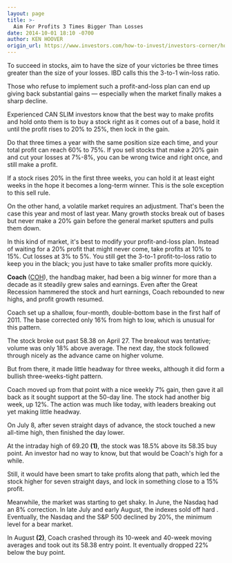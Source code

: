 ```yaml
---
layout: page
title: >-
  Aim For Profits 3 Times Bigger Than Losses
date: 2014-10-01 18:10 -0700
author: KEN HOOVER
origin_url: https://www.investors.com/how-to-invest/investors-corner/how-to-sell-in-volatile-markets/
---
```


To succeed in stocks, aim to have the size of your victories be three times greater than the size of your losses. IBD calls this the 3-to-1 win-loss ratio.

Those who refuse to implement such a profit-and-loss plan can end up giving back substantial gains — especially when the market finally makes a sharp decline.

Experienced CAN SLIM investors know that the best way to make profits and hold onto them is to buy a stock right as it comes out of a base, hold it until the profit rises to 20% to 25%, then lock in the gain.

Do that three times a year with the same position size each time, and your total profit can reach 60% to 75%. If you sell stocks that make a 20% gain and cut your losses at 7%-8%, you can be wrong twice and right once, and still make a profit.

If a stock rises 20% in the first three weeks, you can hold it at least eight weeks in the hope it becomes a long-term winner. This is the sole exception to this sell rule.

On the other hand, a volatile market requires an adjustment. That's been the case this year and most of last year. Many growth stocks break out of bases but never make a 20% gain before the general market sputters and pulls them down.

In this kind of market, it's best to modify your profit-and-loss plan. Instead of waiting for a 20% profit that might never come, take profits at 10% to 15%. Cut losses at 3% to 5%. You still get the 3-to-1 profit-to-loss ratio to keep you in the black; you just have to take smaller profits more quickly.

**Coach** ([COH](https://research.investors.com/quote.aspx?symbol=COH)), the handbag maker, had been a big winner for more than a decade as it steadily grew sales and earnings. Even after the Great Recession hammered the stock and hurt earnings, Coach rebounded to new highs, and profit growth resumed.

Coach set up a shallow, four-month, double-bottom base in the first half of 2011. The base corrected only 16% from high to low, which is unusual for this pattern.

The stock broke out past 58.38 on April 27. The breakout was tentative; volume was only 18% above average. The next day, the stock followed through nicely as the advance came on higher volume.

But from there, it made little headway for three weeks, although it did form a bullish three-weeks-tight pattern.

Coach moved up from that point with a nice weekly 7% gain, then gave it all back as it sought support at the 50-day line. The stock had another big week, up 12%. The action was much like today, with leaders breaking out yet making little headway.

On July 8, after seven straight days of advance, the stock touched a new all-time high, then finished the day lower.

At the intraday high of 69.20 **(1)**, the stock was 18.5% above its 58.35 buy point. An investor had no way to know, but that would be Coach's high for a while.

Still, it would have been smart to take profits along that path, which led the stock higher for seven straight days, and lock in something close to a 15% profit.

Meanwhile, the market was starting to get shaky. In June, the Nasdaq had an 8% correction. In late July and early August, the indexes sold off hard . Eventually, the Nasdaq and the S&P 500 declined by 20%, the minimum level for a bear market.

In August **(2)**, Coach crashed through its 10-week and 40-week moving averages and took out its 58.38 entry point. It eventually dropped 22% below the buy point.
